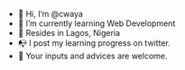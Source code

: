 - 👋 Hi, I’m @cwaya
- 🌱 I’m currently learning Web Development
- 📍 Resides in Lagos, Nigeria
- 📭 I post my learning progress on twitter.
- 💬 Your inputs and advices are welcome.


<!---
cwaya/cwaya is a ✨ special ✨ repository because its `README.md` (this file) appears on your GitHub profile.
You can click the Preview link to take a look at your changes.
--->
